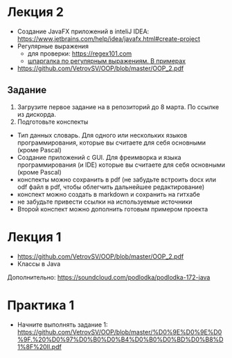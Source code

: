 # Лекция 2
- Создание JavaFX приложений в inteliJ IDEA: https://www.jetbrains.com/help/idea/javafx.html#create-project
- Регулярные выражения
  - для проверки: https://regex101.com
  - [шпаргалка по регулярным выражениям. В примерах](https://medium.com/nuances-of-programming/%D1%88%D0%BF%D0%B0%D1%80%D0%B3%D0%B0%D0%BB%D0%BA%D0%B0-%D0%BF%D0%BE-%D1%80%D0%B5%D0%B3%D1%83%D0%BB%D1%8F%D1%80%D0%BD%D1%8B%D0%BC-%D0%B2%D1%8B%D1%80%D0%B0%D0%B6%D0%B5%D0%BD%D0%B8%D1%8F%D0%BC-%D0%B2-%D0%BF%D1%80%D0%B8%D0%BC%D0%B5%D1%80%D0%B0%D1%85-53820a5f3435)
- https://github.com/VetrovSV/OOP/blob/master/OOP_2.pdf

## Задание
1. Загрузите первое задание на в репозиторий до 8 марта. По ссылке из дискорда.
2. Подготовьте конспекты
  - Тип данных словарь. Для одного или нескольких языков программирования, которые вы считаете для себя основными (кроме Pascal)
  - Создание приложений с GUI. Для фреимворка и языка программирования (и IDE) которые вы считаете для себя основными (кроме Pascal)
- конспекты можно сохранить в pdf (не забудьте встроить docx или odf файл в pdf, чтобы облегчить дальнейшее редактирование)
- конспект можно создать в markdown и сохранить на гитхабе
- не забудьте привести ссылки на используемые источники
- Второй конспект можно дополнить готовым примером проекта


# Лекция 1
- https://github.com/VetrovSV/OOP/blob/master/OOP_2.pdf
- Классы в Java

Дополнительно: https://soundcloud.com/podlodka/podlodka-172-java

# Практика 1
- Начните выполнять задание 1: https://github.com/VetrovSV/OOP/blob/master/%D0%9E%D0%9E%D0%9F.%20%D0%97%D0%B0%D0%B4%D0%B0%D0%BD%D0%B8%D1%8F%20II.pdf
